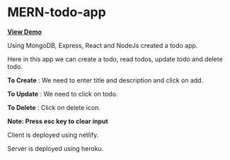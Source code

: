# MERN-todo-app

<a href="https://2711bharath-mern-todo-app.netlify.app/"> **View Demo** </a>


Using MongoDB, Express, React and NodeJs created a todo app.

Here in this app we can create a todo, read todos, update todo and delete todo.

**To Create** : We need to enter title and description and click on add.

**To Update** : We need to click on todo.

**To Delete** : Click on delete icon.

**Note: Press esc key to clear input**

Client is deployed using netlify.

Server is deployed using heroku.

